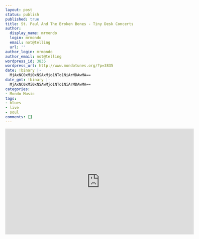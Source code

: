 ```yaml
---
layout: post
status: publish
published: true
title: St. Paul And The Broken Bones - Tiny Desk Concerts
author:
  display_name: mrmondo
  login: mrmondo
  email: not@telling
  url: ''
author_login: mrmondo
author_email: not@telling
wordpress_id: 3835
wordpress_url: http://www.mondotunes.org/?p=3835
date: !binary |-
  MjAxNC0xMi0xNSAxMjo1NTo1NiArMDAwMA==
date_gmt: !binary |-
  MjAxNC0xMi0xNSAwMjo1NTo1NiArMDAwMA==
categories:
- Mondo Music
tags:
- blues
- live
- soul
comments: []
---
```

<iframe width="600" height="338" src="http://www.npr.org/templates/event/embeddedVideo.php?storyId=368730106&mediaId=368767173" frameborder="0"> scrolling="no"></iframe>

